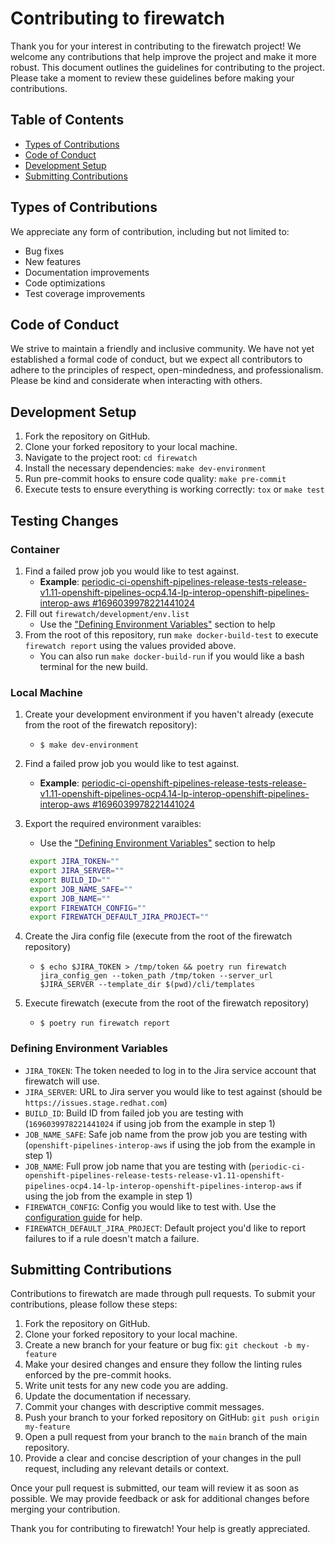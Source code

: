 # Contributing to firewatch

Thank you for your interest in contributing to the firewatch project! We welcome any contributions that help improve the project and make it more robust. This document outlines the guidelines for contributing to the project. Please take a moment to review these guidelines before making your contributions.

## Table of Contents

- [Types of Contributions](#types-of-contributions)
- [Code of Conduct](#code-of-conduct)
- [Development Setup](#development-setup)
- [Submitting Contributions](#submitting-contributions)

## Types of Contributions

We appreciate any form of contribution, including but not limited to:

- Bug fixes
- New features
- Documentation improvements
- Code optimizations
- Test coverage improvements

## Code of Conduct

We strive to maintain a friendly and inclusive community. We have not yet established a formal code of conduct, but we expect all contributors to adhere to the principles of respect, open-mindedness, and professionalism. Please be kind and considerate when interacting with others.

## Development Setup

1. Fork the repository on GitHub.
2. Clone your forked repository to your local machine.
3. Navigate to the project root: `cd firewatch`
4. Install the necessary dependencies: `make dev-environment`
5. Run pre-commit hooks to ensure code quality: `make pre-commit`
6. Execute tests to ensure everything is working correctly: `tox` or `make test`

## Testing Changes

### Container

   1. Find a failed prow job you would like to test against.
      - **Example**: [periodic-ci-openshift-pipelines-release-tests-release-v1.11-openshift-pipelines-ocp4.14-lp-interop-openshift-pipelines-interop-aws #1696039978221441024](https://prow.ci.openshift.org/view/gs/origin-ci-test/logs/periodic-ci-openshift-pipelines-release-tests-release-v1.11-openshift-pipelines-ocp4.14-lp-interop-openshift-pipelines-interop-aws/1696039978221441024)
   2. Fill out `firewatch/development/env.list`
      - Use the ["Defining Environment Variables"](#defining-environment-variables) section to help
   3. From the root of this repository, run `make docker-build-test` to execute `firewatch report` using the values provided above.
      - You can also run `make docker-build-run` if you would like a bash terminal for the new build.

### Local Machine

1. Create your development environment if you haven't already (execute from the root of the firewatch repository):
    - `$ make dev-environment`
2. Find a failed prow job you would like to test against.
      - **Example**: [periodic-ci-openshift-pipelines-release-tests-release-v1.11-openshift-pipelines-ocp4.14-lp-interop-openshift-pipelines-interop-aws #1696039978221441024](https://prow.ci.openshift.org/view/gs/origin-ci-test/logs/periodic-ci-openshift-pipelines-release-tests-release-v1.11-openshift-pipelines-ocp4.14-lp-interop-openshift-pipelines-interop-aws/1696039978221441024)
2. Export the required environment varaibles:
   - Use the ["Defining Environment Variables"](#defining-environment-variables) section to help

   ```bash
    export JIRA_TOKEN=""
    export JIRA_SERVER=""
    export BUILD_ID=""
    export JOB_NAME_SAFE=""
    export JOB_NAME=""
    export FIREWATCH_CONFIG=""
    export FIREWATCH_DEFAULT_JIRA_PROJECT=""
    ```

3. Create the Jira config file (execute from the root of the firewatch repository)
   - `$ echo $JIRA_TOKEN > /tmp/token && poetry run firewatch jira_config_gen --token_path /tmp/token --server_url $JIRA_SERVER --template_dir $(pwd)/cli/templates`
4. Execute firewatch (execute from the root of the firewatch repository)
   - `$ poetry run firewatch report`

### Defining Environment Variables

- `JIRA_TOKEN`: The token needed to log in to the Jira service account that firewatch will use.
- `JIRA_SERVER`: URL to Jira server you would like to test against (should be `https://issues.stage.redhat.com`)
- `BUILD_ID`: Build ID from failed job you are testing with (`1696039978221441024` if using job from the example in step 1)
- `JOB_NAME_SAFE`: Safe job name from the prow job you are testing with (`openshift-pipelines-interop-aws` if using the job from the example in step 1)
- `JOB_NAME`: Full prow job name that you are testing with (`periodic-ci-openshift-pipelines-release-tests-release-v1.11-openshift-pipelines-ocp4.14-lp-interop-openshift-pipelines-interop-aws` if using the job from the example in step 1)
- `FIREWATCH_CONFIG`: Config you would like to test with. Use the [configuration guide](configuration_guide.md) for help.
- `FIREWATCH_DEFAULT_JIRA_PROJECT`: Default project you'd like to report failures to if a rule doesn't match a failure.

## Submitting Contributions

Contributions to firewatch are made through pull requests. To submit your contributions, please follow these steps:

1. Fork the repository on GitHub.
2. Clone your forked repository to your local machine.
3. Create a new branch for your feature or bug fix: `git checkout -b my-feature`
4. Make your desired changes and ensure they follow the linting rules enforced by the pre-commit hooks.
5. Write unit tests for any new code you are adding.
6. Update the documentation if necessary.
7. Commit your changes with descriptive commit messages.
8. Push your branch to your forked repository on GitHub: `git push origin my-feature`
9. Open a pull request from your branch to the `main` branch of the main repository.
10. Provide a clear and concise description of your changes in the pull request, including any relevant details or context.

Once your pull request is submitted, our team will review it as soon as possible. We may provide feedback or ask for additional changes before merging your contribution.

Thank you for contributing to firewatch! Your help is greatly appreciated.
